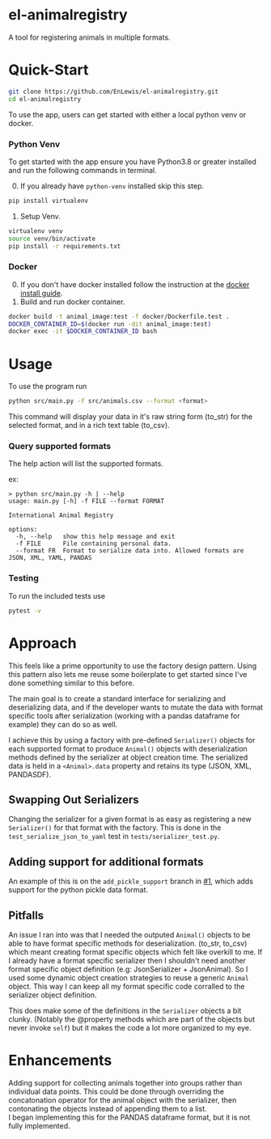 # el-animalregistry
A tool for registering animals in multiple formats.

# Quick-Start
```bash
git clone https://github.com/EnLewis/el-animalregistry.git
cd el-animalregistry
```
To use the app, users can get started with either a local python venv or docker.
### Python Venv
To get started with the app ensure you have Python3.8 or greater installed and run the following commands in terminal.  

0. If you already have `python-venv` installed skip this step.
```bash
pip install virtualenv
```
1. Setup Venv.
```bash
virtualenv venv
source venv/bin/activate
pip install -r requirements.txt
```

### Docker
0. If you don't have docker installed follow the instruction at the [docker install guide](https://docs.docker.com/engine/install/ubuntu/).
1. Build and run docker container.
```bash
docker build -t animal_image:test -f docker/Dockerfile.test .
DOCKER_CONTAINER_ID=$(docker run -dit animal_image:test)
docker exec -it $DOCKER_CONTAINER_ID bash
```
# Usage
To use the program run
```bash
python src/main.py -f src/animals.csv --format <format>
```
This command will display your data in it's raw string form (to_str) for the selected format, and in a rich text table (to_csv). 

### Query supported formats
The help action will list the supported formats.  

ex:
```
> python src/main.py -h | --help
usage: main.py [-h] -f FILE --format FORMAT

International Animal Registry

options:
  -h, --help   show this help message and exit
  -f FILE      File containing personal data.
  --format FR  Format to serialize data into. Allowed formats are JSON, XML, YAML, PANDAS
```
### Testing 
To run the included tests use
```bash
pytest -v
```

# Approach
This feels like a prime opportunity to use the factory design pattern. Using this pattern also lets me reuse some boilerplate to get started since I've done something similar to this before.  

The main goal is to create a standard interface for serializing and deserializing data, and if the developer wants to mutate the data with format specific tools after serialization (working with a pandas dataframe for example) they can do so as well.  

I achieve this by using a factory with pre-defined `Serializer()` objects for each supported format to produce `Animal()` objects with deserialization methods defined by the serializer at object creation time. The serialized data is held in a `<Animal>.data` property and retains its type (JSON, XML, PANDASDF).

## Swapping Out Serializers
Changing the serializer for a given format is as easy as registering a new `Serializer()` for that format with the factory. This is done in the `test_serialize_json_to_yaml` test in `tests/serializer_test.py`. 

## Adding support for additional formats
An example of this is on the `add_pickle_support` branch in [#1](https://github.com/EnLewis/el-animalregistry/pull/1), which adds support for the python pickle data format.

## Pitfalls
An issue I ran into was that I needed the outputed `Animal()` objects to be able to have format specific methods for deserialization. (to_str, to_csv) which meant creating format specific objects which felt like overkill to me. If I already have a format specific serializer then I shouldn't need another format specific object definition (e.g: JsonSerializer + JsonAnimal). So I used some dynamic object creation strategies to reuse a generic `Animal` object. This way I can keep all my format specific code corralled to the serializer object definition.   

This does make some of the definitions in the `Serializer` objects a bit clunky. (Notably the @property methods which are part of the objects but never invoke `self`) but it makes the code a lot more organized to my eye.

# Enhancements
Adding support for collecting animals together into groups rather than individual data points. This could be done through overriding the concatonation operator for the animal object with the serializer, then contonating the objects instead of appending them to a list.  
I began implementing this for the PANDAS dataframe format, but it is not fully implemented.
